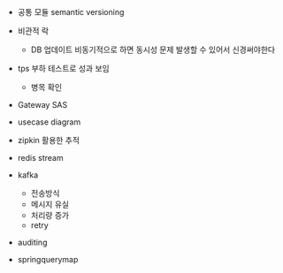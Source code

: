 - 공통 모듈 semantic versioning

- 비관적 락
	- DB 업데이트 비동기적으로 하면 동시성 문제 발생할 수 있어서 신경써야한다
- tps 부하 테스트로 성과 보임
	- 병목 확인
- Gateway SAS
- usecase diagram

- zipkin 활용한 추적
- redis stream
- kafka
	- 전송방식
	- 메시지 유실
	- 처리량 증가
	- retry 
- auditing
- springquerymap
